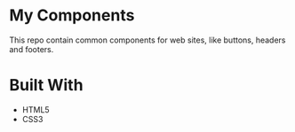 # My Components
This repo contain common components for web sites, like buttons, headers and footers.
# Built With
- HTML5 
- CSS3
